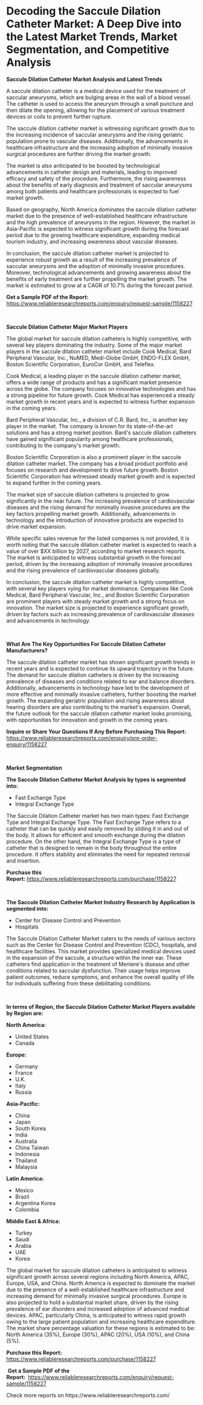 <p><h1>Decoding the Saccule Dilation Catheter Market: A Deep Dive into the Latest Market Trends, Market Segmentation, and Competitive Analysis</h1></p><p><strong>Saccule Dilation Catheter Market Analysis and Latest Trends</strong></p>
<p><p>A saccule dilation catheter is a medical device used for the treatment of saccular aneurysms, which are bulging areas in the wall of a blood vessel. The catheter is used to access the aneurysm through a small puncture and then dilate the opening, allowing for the placement of various treatment devices or coils to prevent further rupture.</p><p>The saccule dilation catheter market is witnessing significant growth due to the increasing incidence of saccular aneurysms and the rising geriatric population prone to vascular diseases. Additionally, the advancements in healthcare infrastructure and the increasing adoption of minimally invasive surgical procedures are further driving the market growth.</p><p>The market is also anticipated to be boosted by technological advancements in catheter design and materials, leading to improved efficacy and safety of the procedure. Furthermore, the rising awareness about the benefits of early diagnosis and treatment of saccular aneurysms among both patients and healthcare professionals is expected to fuel market growth.</p><p>Based on geography, North America dominates the saccule dilation catheter market due to the presence of well-established healthcare infrastructure and the high prevalence of aneurysms in the region. However, the market in Asia-Pacific is expected to witness significant growth during the forecast period due to the growing healthcare expenditure, expanding medical tourism industry, and increasing awareness about vascular diseases.</p><p>In conclusion, the saccule dilation catheter market is projected to experience robust growth as a result of the increasing prevalence of saccular aneurysms and the adoption of minimally invasive procedures. Moreover, technological advancements and growing awareness about the benefits of early treatment are further propelling the market growth. The market is estimated to grow at a CAGR of 10.7% during the forecast period.</p></p>
<p><strong>Get a Sample PDF of the Report:&nbsp;</strong> <a href="https://www.reliableresearchreports.com/enquiry/request-sample/1158227">https://www.reliableresearchreports.com/enquiry/request-sample/1158227</a></p>
<p>&nbsp;</p>
<p><strong>Saccule Dilation Catheter Major Market Players</strong></p>
<p><p>The global market for saccule dilation catheters is highly competitive, with several key players dominating the industry. Some of the major market players in the saccule dilation catheter market include Cook Medical, Bard Peripheral Vascular, Inc., NuMED, Medi-Globe GmbH, ENDO-FLEX GmbH, Boston Scientific Corporation, EuroCor GmbH, and Teleflex.</p><p>Cook Medical, a leading player in the saccule dilation catheter market, offers a wide range of products and has a significant market presence across the globe. The company focuses on innovative technologies and has a strong pipeline for future growth. Cook Medical has experienced a steady market growth in recent years and is expected to witness further expansion in the coming years.</p><p>Bard Peripheral Vascular, Inc., a division of C.R. Bard, Inc., is another key player in the market. The company is known for its state-of-the-art solutions and has a strong market position. Bard's saccule dilation catheters have gained significant popularity among healthcare professionals, contributing to the company's market growth.</p><p>Boston Scientific Corporation is also a prominent player in the saccule dilation catheter market. The company has a broad product portfolio and focuses on research and development to drive future growth. Boston Scientific Corporation has witnessed steady market growth and is expected to expand further in the coming years.</p><p>The market size of saccule dilation catheters is projected to grow significantly in the near future. The increasing prevalence of cardiovascular diseases and the rising demand for minimally invasive procedures are the key factors propelling market growth. Additionally, advancements in technology and the introduction of innovative products are expected to drive market expansion.</p><p>While specific sales revenue for the listed companies is not provided, it is worth noting that the saccule dilation catheter market is expected to reach a value of over $XX billion by 2027, according to market research reports. The market is anticipated to witness substantial growth in the forecast period, driven by the increasing adoption of minimally invasive procedures and the rising prevalence of cardiovascular diseases globally.</p><p>In conclusion, the saccule dilation catheter market is highly competitive, with several key players vying for market dominance. Companies like Cook Medical, Bard Peripheral Vascular, Inc., and Boston Scientific Corporation are prominent players with steady market growth and a strong focus on innovation. The market size is projected to experience significant growth, driven by factors such as increasing prevalence of cardiovascular diseases and advancements in technology.</p></p>
<p>&nbsp;</p>
<p><strong>What Are The Key Opportunities For Saccule Dilation Catheter Manufacturers?</strong></p>
<p><p>The saccule dilation catheter market has shown significant growth trends in recent years and is expected to continue its upward trajectory in the future. The demand for saccule dilation catheters is driven by the increasing prevalence of diseases and conditions related to ear and balance disorders. Additionally, advancements in technology have led to the development of more effective and minimally invasive catheters, further boosting the market growth. The expanding geriatric population and rising awareness about hearing disorders are also contributing to the market's expansion. Overall, the future outlook for the saccule dilation catheter market looks promising, with opportunities for innovation and growth in the coming years.</p></p>
<p><strong>Inquire or Share Your Questions If Any Before Purchasing This Report:</strong> <a href="https://www.reliableresearchreports.com/enquiry/pre-order-enquiry/1158227">https://www.reliableresearchreports.com/enquiry/pre-order-enquiry/1158227</a></p>
<p>&nbsp;</p>
<p><strong>Market Segmentation</strong></p>
<p><strong>The Saccule Dilation Catheter Market Analysis by types is segmented into:</strong></p>
<p><ul><li>Fast Exchange Type</li><li>Integral Exchange Type</li></ul></p>
<p><p>The Saccule Dilation Catheter market has two main types: Fast Exchange Type and Integral Exchange Type. The Fast Exchange Type refers to a catheter that can be quickly and easily removed by sliding it in and out of the body. It allows for efficient and smooth exchange during the dilation procedure. On the other hand, the Integral Exchange Type is a type of catheter that is designed to remain in the body throughout the entire procedure. It offers stability and eliminates the need for repeated removal and insertion.</p></p>
<p><strong>Purchase this Report:&nbsp;</strong><a href="https://www.reliableresearchreports.com/purchase/1158227">https://www.reliableresearchreports.com/purchase/1158227</a></p>
<p>&nbsp;</p>
<p><strong>The Saccule Dilation Catheter Market Industry Research by Application is segmented into:</strong></p>
<p><ul><li>Center for Disease Control and Prevention</li><li>Hospitals</li></ul></p>
<p><p>The Saccule Dilation Catheter Market caters to the needs of various sectors such as the Center for Disease Control and Prevention (CDC), hospitals, and healthcare facilities. This market provides specialized medical devices used in the expansion of the saccule, a structure within the inner ear. These catheters find application in the treatment of Meniere's disease and other conditions related to saccular dysfunction. Their usage helps improve patient outcomes, reduce symptoms, and enhance the overall quality of life for individuals suffering from these debilitating conditions.</p></p>
<p>&nbsp;</p>
<p><strong>In terms of Region, the Saccule Dilation Catheter Market Players available by Region are:</strong></p>
<p>
    <p> <strong> North America: </strong>
        <ul>
            <li>United States</li>
            <li>Canada</li>
        </ul>
        </p> 
    <p> <strong> Europe: </strong>
        <ul>
            <li>Germany</li>
            <li>France</li>
            <li>U.K.</li>
            <li>Italy</li>
            <li>Russia</li>
        </ul>
        </p> 
    <p> <strong> Asia-Pacific: </strong>
        <ul>
            <li>China</li>
            <li>Japan</li>
            <li>South Korea</li>
            <li>India</li>
            <li>Australia</li>
            <li>China Taiwan</li>
            <li>Indonesia</li>
            <li>Thailand</li>
            <li>Malaysia</li>
        </ul>
        </p> 
    <p> <strong> Latin America: </strong>
        <ul>
            <li>Mexico</li>
            <li>Brazil</li>
            <li>Argentina Korea</li>
            <li>Colombia</li>
        </ul>
        </p> 
    <p> <strong> Middle East & Africa: </strong>
        <ul>
            <li>Turkey</li>
            <li>Saudi</li>
            <li>Arabia</li>
            <li>UAE</li>
            <li>Korea</li>
        </ul>
    </p>
    </p>
<p><p>The global market for saccule dilation catheters is anticipated to witness significant growth across several regions including North America, APAC, Europe, USA, and China. North America is expected to dominate the market due to the presence of a well-established healthcare infrastructure and increasing demand for minimally invasive surgical procedures. Europe is also projected to hold a substantial market share, driven by the rising prevalence of ear disorders and increased adoption of advanced medical devices. APAC, particularly China, is anticipated to witness rapid growth owing to the large patient population and increasing healthcare expenditure. The market share percentage valuation for these regions is estimated to be: North America (35%), Europe (30%), APAC (20%), USA (10%), and China (5%).</p></p>
<p><strong>Purchase this Report: </strong><a href="https://www.reliableresearchreports.com/purchase/1158227">https://www.reliableresearchreports.com/purchase/1158227</a></p>
<p>&nbsp;<strong>Get a Sample PDF of the Report:&nbsp;&nbsp;</strong><a href="https://www.reliableresearchreports.com/enquiry/request-sample/1158227">https://www.reliableresearchreports.com/enquiry/request-sample/1158227</a></p>
<p><strong></strong></p>
<p>Check more reports on https://www.reliableresearchreports.com/</p>